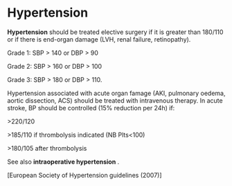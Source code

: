 ---
---
# Hypertension

**Hypertension** should be treated elective surgery if it is greater
than 180/110 or if there is end-organ damage (LVH, renal failure,
retinopathy).

Grade 1: SBP &gt; 140 or DBP &gt; 90

Grade 2: SBP &gt; 160 or DBP &gt; 100

Grade 3: SBP &gt; 180 or DBP &gt; 110.

Hypertension associated with acute organ famage (AKI, pulmonary oedema,
aortic dissection, ACS) should be treated with intravenous therapy. In
acute stroke, BP should be controlled (15% reduction per 24h) if:

&gt;220/120

&gt;185/110 if thrombolysis indicated (NB Plts&lt;100)

&gt;180/105 after thrombolysis

See also **intraoperative hypertension** .

\[European Society of Hypertension guidelines (2007)\]
